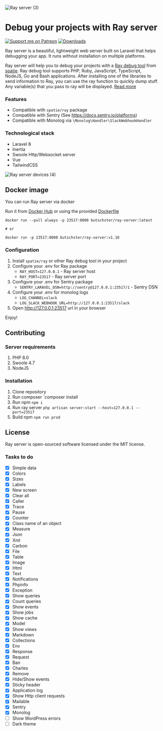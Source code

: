 ![Ray server (3)](https://user-images.githubusercontent.com/773481/130154416-cc7d84e7-086e-4f35-b136-9a9f5ee55974.png)


# Debug your projects with Ray server

[![Support me on Patreon](https://img.shields.io/endpoint.svg?url=https%3A%2F%2Fshieldsio-patreon.vercel.app%2Fapi%3Fusername%3Dbutschster%26type%3Dpatrons&style=flat)](https://patreon.com/butschster)
[![Downloads](https://img.shields.io/docker/pulls/butschster/ray-server.svg)](https://hub.docker.com/repository/docker/butschster/ray-server)

Ray server is a beautiful, lightweight web server built on Laravel that helps debugging your app. It runs without
installation on multiple platforms.

Ray server will help you to debug your projects with a [Ray debug tool](https://github.com/spatie/ray)
from [spatie](https://spatie.be/). Ray debug tool supports PHP, Ruby, JavaScript, TypeScript, NodeJS, Go and Bash
applications. After installing one of the libraries to send information to Ray, you can use the ray function to quickly
dump stuff. Any variable(s) that you pass to ray will be
displayed. [Read more](https://spatie.be/docs/ray/v1/introduction)

### Features

- Compatible with `spatie/ray` package
- Compatible with Sentry (See https://docs.sentry.io/platforms)
- Compatible with Monolog via `\Monolog\Handler\SlackWebhookHandler`

### Technological stack

- Laravel 8
- Inertia
- Swoole Http/Websocket server
- Vue
- TailwindCSS

![Ray server devices (4)](https://user-images.githubusercontent.com/773481/130154428-ad856cff-6d2e-423c-afa8-43ce579ef490.png)


## Docker image

You can run Ray server via docker

Run it from [Docker Hub](https://hub.docker.com/repository/docker/butschster/ray-server) or using the
provided [Dockerfile](https://github.com/butschster/ray-server/blob/master/Dockerfile)

```
docker run --pull always -p 23517:8000 butschster/ray-server:latest

# or 

docker run -p 23517:8000 butschster/ray-server:v1.10
```

### Configuration

1. Install `spatie/ray` or other Ray debug tool in your project
2. Configure your .env for Ray package
    - `RAY_HOST=127.0.0.1` - Ray server host
    - `RAY_PORT=23517` - Ray server port
4. Configure your .env for Sentry package
    - `SENTRY_LARAVEL_DSN=http://sentry@127.0.0.1:23517/1` - Sentry DSN
5. Configure your .env for monolog logs
    - `LOG_CHANNEL=slack`
    - `LOG_SLACK_WEBHOOK_URL=http://127.0.0.1:23517/slack`
6. Open http://127.0.0.1:23517 url in your browser

Enjoy!

## Contributing

### Server requirements

1. PHP 8.0
2. Swoole 4.7
3. NodeJS

### Installation

1. Clone repository
2. Run composer `composer install
3. Run npm `npm i`
4. Run ray server `php artisan server:start --host=127.0.0.1 --port=23517`
5. Build npm `npm run prod`

## License

Ray server is open-sourced software licensed under the MIT license.

### Tasks to do

- [x] Simple data
- [x] Colors
- [x] Sizes
- [x] Labels
- [x] New screen
- [x] Clear all
- [x] Caller
- [x] Trace
- [x] Pause
- [x] Counter
- [x] Class name of an object
- [x] Measure
- [x] Json
- [x] Xml
- [x] Carbon
- [x] File
- [x] Table
- [x] Image
- [x] Html
- [x] Text
- [x] Notifications
- [x] Phpinfo
- [x] Exception
- [x] Show queries
- [x] Count queries
- [x] Show events
- [x] Show jobs
- [x] Show cache
- [x] Model
- [x] Show views
- [x] Markdown
- [x] Collections
- [x] Env
- [x] Response
- [x] Request
- [x] Ban
- [x] Charles
- [x] Remove
- [x] Hide/Show events
- [x] Sticky header
- [x] Application log
- [x] Show Http client requests
- [x] Mailable
- [x] Sentry
- [x] Monolog
- [ ] Show WordPress errors
- [ ] Dark theme
